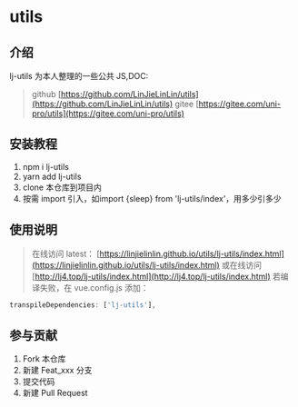 # utils

## 介绍

lj-utils 为本人整理的一些公共 JS,DOC:

> github [https://github.com/LinJieLinLin/utils](https://github.com/LinJieLinLin/utils)
> gitee [https://gitee.com/uni-pro/utils](https://gitee.com/uni-pro/utils)

## 安装教程

1. npm i lj-utils
2. yarn add lj-utils
3. clone 本仓库到项目内
4. 按需 import 引入，如import {sleep} from 'lj-utils/index'，用多少引多少

## 使用说明

> 在线访问 latest： [https://linjielinlin.github.io/utils/lj-utils/index.html](https://linjielinlin.github.io/utils/lj-utils/index.html)
> 或在线访问 [http://lj4.top/lj-utils/index.html](http://lj4.top/lj-utils/index.html)
> 若编译失败，在 vue.config.js 添加：

``` js
transpileDependencies: ['lj-utils'],
```

## 参与贡献

1. Fork 本仓库
2. 新建 Feat_xxx 分支
3. 提交代码
4. 新建 Pull Request
